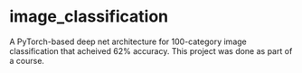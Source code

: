 # image_classification

A PyTorch-based deep net architecture for 100-category image classification that acheived 62% accuracy.
This project was done as part of a course. 
